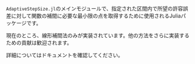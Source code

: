 `AdaptiveStepSize.jl`のメインモジュールで、指定された区間内で所望の許容誤差に対して関数の補間に必要な最小限の点を取得するために使用されるJuliaパッケージです。

現在のところ、線形補間法のみが実装されています。他の方法をさらに実装するための貢献は歓迎されます。

詳細についてはドキュメントを確認してください。
